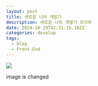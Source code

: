 ```yaml
---
layout: post
title: 새로운 나의 개발기
description: 새로운 나의 개발기 프리뷰
date: 2024-10-29T02:31:15.102Z
categories: develop
tags:
  - blog
  - Front-End
---
```


![](/assets/img/cat-left-small.png)

image is changed

